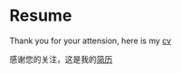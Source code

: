 # Resume
Thank you for your attension, here is my [cv](https://github.com/HamletWantToCode/Resume/blob/master/resume_en/resume.pdf)

感谢您的关注，这是我的[简历](https://github.com/HamletWantToCode/Resume/blob/master/resume_cn/resume.pdf)

